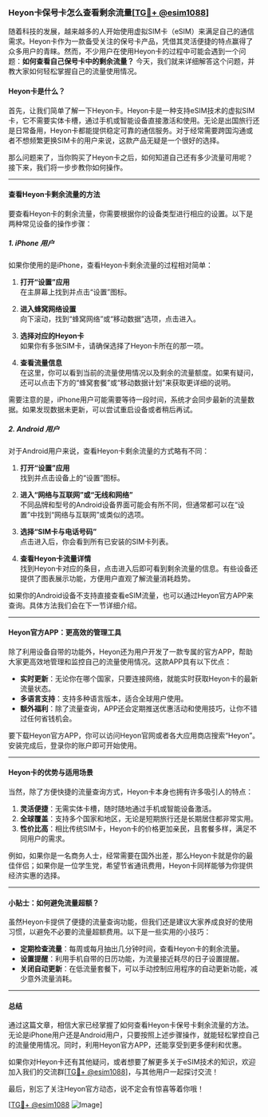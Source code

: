 ### Heyon卡保号卡怎么查看剩余流量[[TG💪+ @esim1088](https://t.me/s/esim1088)]

随着科技的发展，越来越多的人开始使用虚拟SIM卡（eSIM）来满足自己的通信需求。Heyon卡作为一款备受关注的保号卡产品，凭借其灵活便捷的特点赢得了众多用户的青睐。然而，不少用户在使用Heyon卡的过程中可能会遇到一个问题：**如何查看自己保号卡中的剩余流量？** 今天，我们就来详细解答这个问题，并教大家如何轻松掌握自己的流量使用情况。

#### Heyon卡是什么？

首先，让我们简单了解一下Heyon卡。Heyon卡是一种支持eSIM技术的虚拟SIM卡，它不需要实体卡槽，通过手机或智能设备直接激活和使用。无论是出国旅行还是日常备用，Heyon卡都能提供稳定可靠的通信服务。对于经常需要跨国沟通或者不想频繁更换SIM卡的用户来说，这款产品无疑是一个很好的选择。

那么问题来了，当你购买了Heyon卡之后，如何知道自己还有多少流量可用呢？接下来，我们将一步步教你如何操作。

---

#### 查看Heyon卡剩余流量的方法

要查看Heyon卡的剩余流量，你需要根据你的设备类型进行相应的设置。以下是两种常见设备的操作步骤：

##### 1. iPhone 用户
如果你使用的是iPhone，查看Heyon卡剩余流量的过程相对简单：

1. **打开“设置”应用**  
   在主屏幕上找到并点击“设置”图标。

2. **进入蜂窝网络设置**  
   向下滚动，找到“蜂窝网络”或“移动数据”选项，点击进入。

3. **选择对应的Heyon卡**  
   如果你有多张SIM卡，请确保选择了Heyon卡所在的那一项。

4. **查看流量信息**  
   在这里，你可以看到当前的流量使用情况以及剩余的流量额度。如果有疑问，还可以点击下方的“蜂窝套餐”或“移动数据计划”来获取更详细的说明。

需要注意的是，iPhone用户可能需要等待一段时间，系统才会同步最新的流量数据。如果发现数据未更新，可以尝试重启设备或者稍后再试。

##### 2. Android 用户
对于Android用户来说，查看Heyon卡剩余流量的方式略有不同：

1. **打开“设置”应用**  
   找到并点击设备上的“设置”图标。

2. **进入“网络与互联网”或“无线和网络”**  
   不同品牌和型号的Android设备界面可能会有所不同，但通常都可以在“设置”中找到“网络与互联网”或类似的选项。

3. **选择“SIM卡与电话号码”**  
   点击进入后，你会看到所有已安装的SIM卡列表。

4. **查看Heyon卡流量详情**  
   找到Heyon卡对应的条目，点击进入后即可看到剩余流量的信息。有些设备还提供了图表展示功能，方便用户直观了解流量消耗趋势。

如果你的Android设备不支持直接查看eSIM流量，也可以通过Heyon官方APP来查询。具体方法我们会在下一节详细介绍。

---

#### Heyon官方APP：更高效的管理工具

除了利用设备自带的功能外，Heyon还为用户开发了一款专属的官方APP，帮助大家更高效地管理和监控自己的流量使用情况。这款APP具有以下优点：

- **实时更新**：无论你在哪个国家，只要连接网络，就能实时获取Heyon卡的最新流量状态。
- **多语言支持**：支持多种语言版本，适合全球用户使用。
- **额外福利**：除了流量查询，APP还会定期推送优惠活动和使用技巧，让你不错过任何省钱机会。

要下载Heyon官方APP，你可以访问Heyon官网或者各大应用商店搜索“Heyon”。安装完成后，登录你的账户即可开始使用。

---

#### Heyon卡的优势与适用场景

当然，除了方便快捷的流量查询方式，Heyon卡本身也拥有许多吸引人的特点：

1. **灵活便捷**：无需实体卡槽，随时随地通过手机或智能设备激活。
2. **全球覆盖**：支持多个国家和地区，无论是短期旅行还是长期居住都非常实用。
3. **性价比高**：相比传统SIM卡，Heyon卡的价格更加亲民，且套餐多样，满足不同用户的需求。

例如，如果你是一名商务人士，经常需要在国外出差，那么Heyon卡就是你的最佳伴侣；如果你是一位学生党，希望节省通讯费用，Heyon卡同样能够为你提供经济实惠的选择。

---

#### 小贴士：如何避免流量超额？

虽然Heyon卡提供了便捷的流量查询功能，但我们还是建议大家养成良好的使用习惯，以避免不必要的流量超额费用。以下是一些实用的小技巧：

- **定期检查流量**：每周或每月抽出几分钟时间，查看Heyon卡的剩余流量。
- **设置提醒**：利用手机自带的日历功能，为流量接近耗尽的日子设置提醒。
- **关闭自动更新**：在低流量套餐下，可以手动控制应用程序的自动更新功能，减少意外流量消耗。

---

#### 总结

通过这篇文章，相信大家已经掌握了如何查看Heyon卡保号卡剩余流量的方法。无论是iPhone用户还是Android用户，只要按照上述步骤操作，就能轻松掌控自己的流量使用情况。同时，利用Heyon官方APP，还能享受到更多便利和优惠。

如果你对Heyon卡还有其他疑问，或者想要了解更多关于eSIM技术的知识，欢迎加入我们的交流群[[TG💪+ @esim1088](https://t.me/s/esim1088)]，与其他用户一起探讨交流！  

最后，别忘了关注Heyon官方动态，说不定会有惊喜等着你哦！

[[TG💪+ @esim1088](https://t.me/s/esim1088) ![Image](https://i.postimg.cc/4NQfJmqS/Snipaste-2025-05-13-00-14-12.png)]